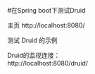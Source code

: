 #在Spring boot下测试Druid

主页   http://localhost:8080/  
  
测试  Druid 的示例  
  
Druid的监视连接：      
  http://localhost:8080/druid/  
    


    